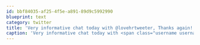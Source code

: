 ```yaml
---
id: bbf84035-af25-4f5e-a891-89d9c5992990
blueprint: text
category: twitter
title: 'Very informative chat today with @lovehrtweeter, Thanks again! (&amp; thanks to @AccelerateOK for hosting!)'
caption: 'Very informative chat today with <span class="username username_linked">@<a href="https://twitter.com/lovehrtweeter" title="Shawnee Love">lovehrtweeter</a></span>, Thanks again! (&amp; thanks to <span class="username username_linked">@<a href="https://twitter.com/AccelerateOK" title="Accelerate Okanagan">AccelerateOK</a></span> for hosting!)'
---
```

